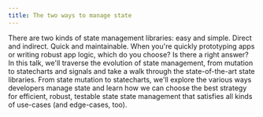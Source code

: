 ```yaml
---
title: The two ways to manage state
---
```


There are two kinds of state management libraries: easy and simple. Direct and indirect. Quick and maintainable. When you're quickly prototyping apps or writing robust app logic, which do you choose? Is there a right answer? In this talk, we'll traverse the evolution of state management, from mutation to statecharts and signals and take a walk through the state-of-the-art state libraries. From state mutation to statecharts, we'll explore the various ways developers manage state and learn how we can choose the best strategy for efficient, robust, testable state state management that satisfies all kinds of use-cases (and edge-cases, too). 